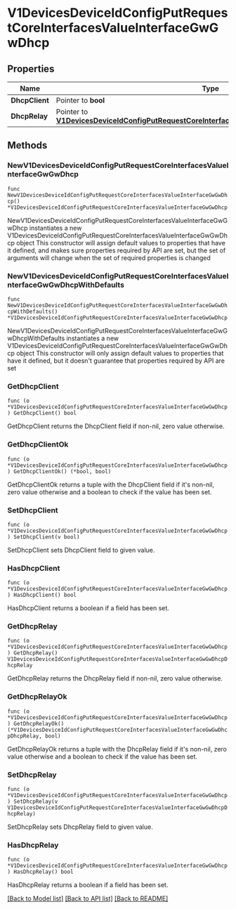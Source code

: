 # V1DevicesDeviceIdConfigPutRequestCoreInterfacesValueInterfaceGwGwDhcp

## Properties

Name | Type | Description | Notes
------------ | ------------- | ------------- | -------------
**DhcpClient** | Pointer to **bool** |  | [optional] 
**DhcpRelay** | Pointer to [**V1DevicesDeviceIdConfigPutRequestCoreInterfacesValueInterfaceGwGwDhcpDhcpRelay**](V1DevicesDeviceIdConfigPutRequestCoreInterfacesValueInterfaceGwGwDhcpDhcpRelay.md) |  | [optional] 

## Methods

### NewV1DevicesDeviceIdConfigPutRequestCoreInterfacesValueInterfaceGwGwDhcp

`func NewV1DevicesDeviceIdConfigPutRequestCoreInterfacesValueInterfaceGwGwDhcp() *V1DevicesDeviceIdConfigPutRequestCoreInterfacesValueInterfaceGwGwDhcp`

NewV1DevicesDeviceIdConfigPutRequestCoreInterfacesValueInterfaceGwGwDhcp instantiates a new V1DevicesDeviceIdConfigPutRequestCoreInterfacesValueInterfaceGwGwDhcp object
This constructor will assign default values to properties that have it defined,
and makes sure properties required by API are set, but the set of arguments
will change when the set of required properties is changed

### NewV1DevicesDeviceIdConfigPutRequestCoreInterfacesValueInterfaceGwGwDhcpWithDefaults

`func NewV1DevicesDeviceIdConfigPutRequestCoreInterfacesValueInterfaceGwGwDhcpWithDefaults() *V1DevicesDeviceIdConfigPutRequestCoreInterfacesValueInterfaceGwGwDhcp`

NewV1DevicesDeviceIdConfigPutRequestCoreInterfacesValueInterfaceGwGwDhcpWithDefaults instantiates a new V1DevicesDeviceIdConfigPutRequestCoreInterfacesValueInterfaceGwGwDhcp object
This constructor will only assign default values to properties that have it defined,
but it doesn't guarantee that properties required by API are set

### GetDhcpClient

`func (o *V1DevicesDeviceIdConfigPutRequestCoreInterfacesValueInterfaceGwGwDhcp) GetDhcpClient() bool`

GetDhcpClient returns the DhcpClient field if non-nil, zero value otherwise.

### GetDhcpClientOk

`func (o *V1DevicesDeviceIdConfigPutRequestCoreInterfacesValueInterfaceGwGwDhcp) GetDhcpClientOk() (*bool, bool)`

GetDhcpClientOk returns a tuple with the DhcpClient field if it's non-nil, zero value otherwise
and a boolean to check if the value has been set.

### SetDhcpClient

`func (o *V1DevicesDeviceIdConfigPutRequestCoreInterfacesValueInterfaceGwGwDhcp) SetDhcpClient(v bool)`

SetDhcpClient sets DhcpClient field to given value.

### HasDhcpClient

`func (o *V1DevicesDeviceIdConfigPutRequestCoreInterfacesValueInterfaceGwGwDhcp) HasDhcpClient() bool`

HasDhcpClient returns a boolean if a field has been set.

### GetDhcpRelay

`func (o *V1DevicesDeviceIdConfigPutRequestCoreInterfacesValueInterfaceGwGwDhcp) GetDhcpRelay() V1DevicesDeviceIdConfigPutRequestCoreInterfacesValueInterfaceGwGwDhcpDhcpRelay`

GetDhcpRelay returns the DhcpRelay field if non-nil, zero value otherwise.

### GetDhcpRelayOk

`func (o *V1DevicesDeviceIdConfigPutRequestCoreInterfacesValueInterfaceGwGwDhcp) GetDhcpRelayOk() (*V1DevicesDeviceIdConfigPutRequestCoreInterfacesValueInterfaceGwGwDhcpDhcpRelay, bool)`

GetDhcpRelayOk returns a tuple with the DhcpRelay field if it's non-nil, zero value otherwise
and a boolean to check if the value has been set.

### SetDhcpRelay

`func (o *V1DevicesDeviceIdConfigPutRequestCoreInterfacesValueInterfaceGwGwDhcp) SetDhcpRelay(v V1DevicesDeviceIdConfigPutRequestCoreInterfacesValueInterfaceGwGwDhcpDhcpRelay)`

SetDhcpRelay sets DhcpRelay field to given value.

### HasDhcpRelay

`func (o *V1DevicesDeviceIdConfigPutRequestCoreInterfacesValueInterfaceGwGwDhcp) HasDhcpRelay() bool`

HasDhcpRelay returns a boolean if a field has been set.


[[Back to Model list]](../README.md#documentation-for-models) [[Back to API list]](../README.md#documentation-for-api-endpoints) [[Back to README]](../README.md)



